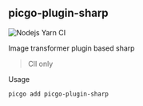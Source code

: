 ## picgo-plugin-sharp

![Nodejs Yarn CI](https://github.com/iovw/picgo-plugin-sharp/workflows/Nodejs%20Yarn%20CI/badge.svg)

Image transformer plugin based sharp

> ClI only

Usage

```shell
picgo add picgo-plugin-sharp
```
